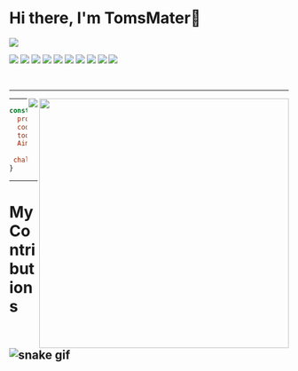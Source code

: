 <h1> Hi there, I'm TomsMater👋 </h1>



<img align="center" padding="50px"
src="https://user-images.githubusercontent.com/70382532/138322189-2db8df52-9dcb-40a0-88a8-c365466bd33d.gif"/>

<p align="left"> 
<img src="https://img.shields.io/badge/HTML5-E34F26?style=for-the-badge&logo=html5&logoColor=white">
<img src="https://img.shields.io/badge/CSS3-1572B6?style=for-the-badge&logo=css3&logoColor=white">
<img src="https://img.shields.io/badge/JavaScript-F7DF1E?style=for-the-badge&logo=javascript&logoColor=black">
<img src="https://img.shields.io/badge/Markdown-000000?style=for-the-badge&logo=markdown&logoColor=white">
<img src="https://img.shields.io/badge/Sass-CC6699?style=for-the-badge&logo=sass&logoColor=white">
<img src="https://img.shields.io/badge/Netlify-00C7B7?style=for-the-badge&logo=netlify&logoColor=white">
<img src="https://img.shields.io/badge/Vercel-000000?style=for-the-badge&logo=vercel&logoColor=white">
<img src="https://img.shields.io/badge/Git-F05032?style=for-the-badge&logo=git&logoColor=white">
<img src="https://img.shields.io/badge/npm-CB3837?style=for-the-badge&logo=npm&logoColor=white">
<img src="https://img.shields.io/badge/React-20232A?style=for-the-badge&logo=react&logoColor=61DAFB">

</p>
<br><hr>
<img align="right" padding="10px" src="https://github-readme-stats.vercel.app/api?username=tomsmater&show_icons=true&theme=tokyonight" width="450"/>
<img align="right" src="https://komarev.com/ghpvc/?username=tomsmater" />


---

 
```javascript
const tomsmater = {
  pronouns: "He" | "Him",
  code: [Javascript, SCSS, HTML, CSS,  React, Python],
  tools: [React, Github, Canva, Styled-Components, Docker],
  Aim: "I want to study from harvard and work in Google/Meta"
 
 challenge: "I am trying to learn #deeperintolanguages"
}
```
  
  


---
 <h1> My Contributions </h1> 


  
![snake gif](https://github.com/tomsmater/tomsmater/blob/output/github-contribution-grid-snake.svg)
---
